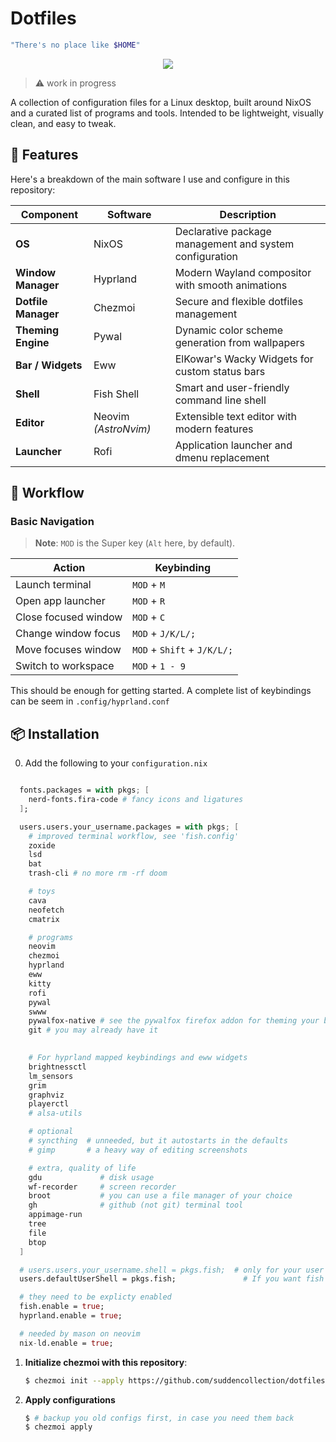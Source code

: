 # Dotfiles
```bash
"There's no place like $HOME"
```

</p>
<p align="center">
  <img src="https://github.com/suddencollection/dotfiles/blob/main/etc/screenshot-260725-164947.png?raw=true"/>
</p>

> ⚠️ work in progress

A collection of configuration files for a Linux desktop, built around NixOS and a curated list of programs and tools. Intended to be lightweight, visually clean, and easy to tweak.
  
## 🚀 Features

Here's a breakdown of the main software I use and configure in this repository:

| Component | Software | Description |
|-----------|----------|-------------|
| **OS** | NixOS | Declarative package management and system configuration |
| **Window Manager** | Hyprland | Modern Wayland compositor with smooth animations |
| **Dotfile Manager** | Chezmoi | Secure and flexible dotfiles management |
| **Theming Engine** | Pywal | Dynamic color scheme generation from wallpapers |
| **Bar / Widgets** | Eww | ElKowar's Wacky Widgets for custom status bars |
| **Shell** | Fish Shell | Smart and user-friendly command line shell |
| **Editor** | Neovim _(AstroNvim)_ | Extensible text editor with modern features |
| **Launcher** | Rofi | Application launcher and dmenu replacement |

## 🎯 Workflow
### Basic Navigation

> **Note**: `MOD` is the Super key (`Alt` here, by default).

| Action                  | Keybinding                |
| ----------------------- | ------------------------- |
| Launch terminal         | `MOD` + `M`                   |
| Open app launcher     | `MOD` + `R`                   |
| Close focused window     | `MOD` + `C`                   |
| Change window focus     | `MOD` + `J/K/L/;`             |
| Move focuses window      | `MOD` + `Shift` + `J/K/L/;`     |
| Switch to workspace     | `MOD` + `1 - 9`               |

This should be enough for getting started. A complete list of keybindings can be seem in `.config/hyprland.conf`

## 📦 Installation
0. Add the following to your `configuration.nix`
```nix

  fonts.packages = with pkgs; [ 
    nerd-fonts.fira-code # fancy icons and ligatures
  ];

  users.users.your_username.packages = with pkgs; [
    # improved terminal workflow, see 'fish.config'
    zoxide
    lsd
    bat
    trash-cli # no more rm -rf doom

    # toys
    cava
    neofetch
    cmatrix

    # programs
    neovim
    chezmoi
    hyprland
    eww
    kitty
    rofi
    pywal
    swww
    pywalfox-native # see the pywalfox firefox addon for theming your browser
    git # you may already have it
    

    # For hyprland mapped keybindings and eww widgets
    brightnessctl
    lm_sensors
    grim
    graphviz
    playerctl
    # alsa-utils

    # optional
    # syncthing  # unneeded, but it autostarts in the defaults
    # gimp       # a heavy way of editing screenshots

    # extra, quality of life
    gdu             # disk usage
    wf-recorder     # screen recorder
    broot           # you can use a file manager of your choice
    gh              # github (not git) terminal tool
    appimage-run
    tree
    file
    btop
  ]

  # users.users.your_username.shell = pkgs.fish;  # only for your user
  users.defaultUserShell = pkgs.fish;               # If you want fish everywhere

  # they need to be explicty enabled
  fish.enable = true;
  hyprland.enable = true;

  # needed by mason on neovim
  nix-ld.enable = true;
```

1. **Initialize chezmoi with this repository**:
   ```bash
   $ chezmoi init --apply https://github.com/suddencollection/dotfiles.git
   ```

2. **Apply configurations**
   ```bash
   $ # backup you old configs first, in case you need them back
   $ chezmoi apply
   ```
